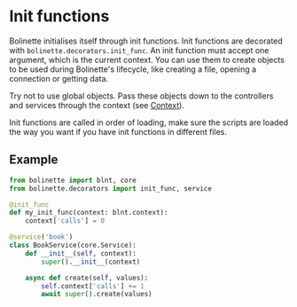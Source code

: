 # Init functions

Bolinette initialises itself through init functions. Init functions are decorated with `bolinette.decorators.init_func`.
An init function must accept one argument, which is the current context.
You can use them to create objects to be used during Bolinette's lifecycle, like creating a file, opening a connection or getting data.

Try not to use global objects. Pass these objects down to the controllers and services through the context
(see [Context](./context.md#custom-registration)).

Init functions are called in order of loading, make sure the scripts are loaded the way you want if you have init
functions in different files.

## Example

```python
from bolinette import blnt, core
from bolinette.decorators import init_func, service

@init_func
def my_init_func(context: blnt.context):
    context['calls'] = 0

@service('book')
class BookService(core.Service):
    def __init__(self, context):
        super().__init__(context)

    async def create(self, values):
        self.context['calls'] += 1
        await super().create(values)
```
